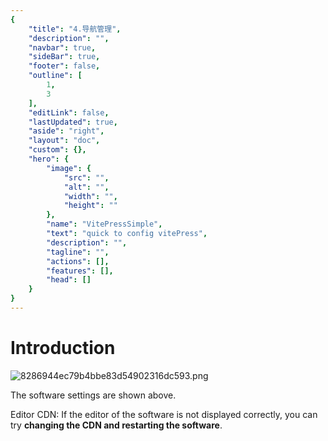 ```yaml
---
{
    "title": "4.导航管理",
    "description": "",
    "navbar": true,
    "sideBar": true,
    "footer": false,
    "outline": [
        1,
        3
    ],
    "editLink": false,
    "lastUpdated": true,
    "aside": "right",
    "layout": "doc",
    "custom": {},
    "hero": {
        "image": {
            "src": "",
            "alt": "",
            "width": "",
            "height": ""
        },
        "name": "VitePressSimple",
        "text": "quick to config vitePress",
        "description": "",
        "tagline": "",
        "actions": [],
        "features": [],
        "head": []
    }
}
---
```


# Introduction

![8286944ec79b4bbe83d54902316dc593.png](/vpstatic/images/20240415/8286944e-c79b-4bbe-83d5-4902316dc593.png)

The software settings are shown above.

Editor CDN: If the editor of the software is not displayed correctly, you can try **changing the CDN and restarting the software**.
